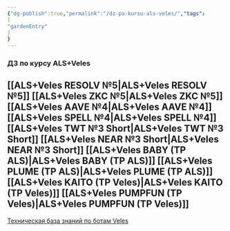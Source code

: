 ```yaml
---
{"dg-publish":true,"permalink":"/dz-po-kursu-als-veles/","tags":
[
"gardenEntry"
]
}
---
```

### ДЗ по курсу ALS+Veles
[[ALS+Veles RESOLV №5|ALS+Veles RESOLV №5]] [[ALS+Veles ZKC №5|ALS+Veles ZKC №5]] [[ALS+Veles AAVE №4|ALS+Veles AAVE №4]] [[ALS+Veles SPELL №4|ALS+Veles SPELL №4]] [[ALS+Veles TWT №3 Short|ALS+Veles TWT №3 Short]] [[ALS+Veles NEAR №3 Short|ALS+Veles NEAR №3 Short]] [[ALS+Veles BABY (TP ALS)|ALS+Veles BABY (TP ALS)]] [[ALS+Veles PLUME (TP ALS)|ALS+Veles PLUME (TP ALS)]] [[ALS+Veles KAITO (TP Veles)|ALS+Veles KAITO (TP Veles)]] [[ALS+Veles PUMPFUN (TP Veles)|ALS+Veles PUMPFUN (TP Veles)]]
---
[Техническая база знаний по ботам Veles](/veles-bots-knowledge)
